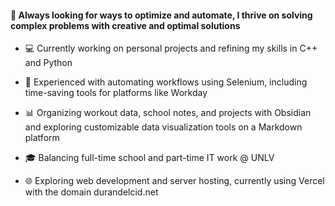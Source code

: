 #### 🚀 Always looking for ways to optimize and automate, I thrive on solving complex problems with creative and optimal solutions
- 💻 Currently working on personal projects and refining my skills in C++ and Python

- 🔧 Experienced with automating workflows using Selenium, including time-saving tools for platforms like Workday

- 📊 Organizing workout data, school notes, and projects with Obsidian and exploring customizable data visualization tools on a Markdown platform

- 🎓 Balancing full-time school and part-time IT work @ UNLV

- 🌐 Exploring web development and server hosting, currently using Vercel with the domain durandelcid.net
